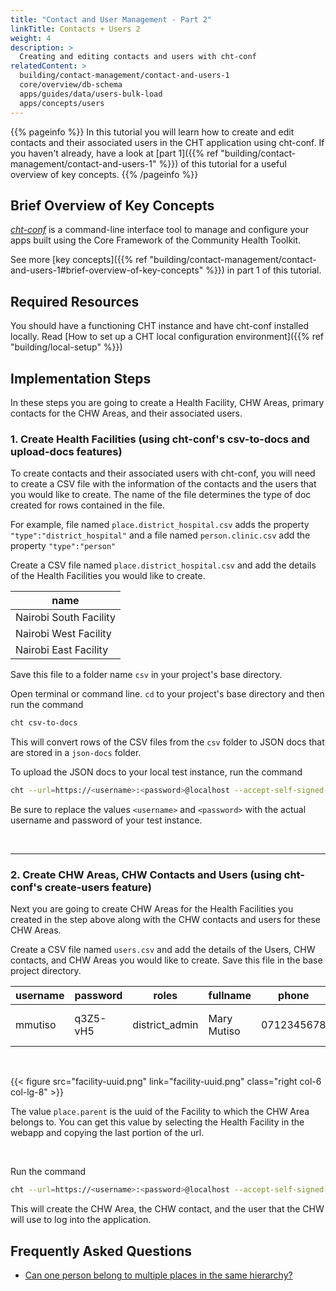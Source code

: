 ```yaml
---
title: "Contact and User Management - Part 2"
linkTitle: Contacts + Users 2
weight: 4
description: >
  Creating and editing contacts and users with cht-conf
relatedContent: >
  building/contact-management/contact-and-users-1
  core/overview/db-schema
  apps/guides/data/users-bulk-load
  apps/concepts/users
---
```


{{% pageinfo %}}
In this tutorial you will learn how to create and edit contacts and their associated users in the CHT application using cht-conf. If you haven't already, have a look at [part 1]({{% ref "building/contact-management/contact-and-users-1" %}}) of this tutorial for a useful overview of key concepts.
{{% /pageinfo %}}

## Brief Overview of Key Concepts

[*cht-conf*](https://github.com/medic/cht-conf) is a command-line interface tool to manage and configure your apps built using the Core Framework of the Community Health Toolkit.

See more [key concepts]({{% ref "building/contact-management/contact-and-users-1#brief-overview-of-key-concepts" %}}) in part 1 of this tutorial.

## Required Resources

You should have a functioning CHT instance and have cht-conf installed locally. Read [How to set up a CHT local configuration environment]({{% ref "building/local-setup" %}})

## Implementation Steps

In these steps you are going to create a Health Facility, CHW Areas, primary contacts for the CHW Areas, and their associated users.


### 1. Create Health Facilities (using cht-conf's csv-to-docs and upload-docs features)

To create contacts and their associated users with cht-conf, you will need to create a CSV file with the information of the contacts and the users that you would like to create. The name of the file determines the type of doc created for rows contained in the file.

For example, file named `place.district_hospital.csv` adds the property `"type":"district_hospital"` and a file named `person.clinic.csv` add the property `"type":"person"`

Create a CSV file named `place.district_hospital.csv` and add the details of the Health Facilities you would like to create.

| name                   |
| ---                    |
| Nairobi South Facility |
| Nairobi West Facility  |
| Nairobi East Facility  |

Save this file to a folder name `csv` in your project's base directory.

Open terminal or command line. `cd` to your project's base directory and then run the command

```zsh
cht csv-to-docs
```

This will convert rows of the CSV files from the `csv` folder to JSON docs that are stored in a `json-docs` folder.

To upload the JSON docs to your local test instance, run the command

```zsh
cht --url=https://<username>:<password>@localhost --accept-self-signed-certs upload-docs
```

Be sure to replace the values `<username>` and `<password>` with the actual username and password of your test instance.

<br clear="all">

 *****

### 2. Create CHW Areas, CHW Contacts and Users (using cht-conf's create-users feature)

Next you are going to create CHW Areas for the Health Facilities you created in the step above along with the CHW contacts and users for these CHW Areas.

Create a CSV file named `users.csv` and add the details of the Users, CHW contacts, and CHW Areas you would like to create. Save this file in the base project directory.

| username | password | roles | fullname | phone | contact.name | contact.phone | contact.sex | contact.age | place.type | place.name | place.parent |
| --- | --- | --- | --- | --- | --- | --- | --- | --- | --- | --- | --- |
| mmutiso | q3Z5-vH5 | district_admin | Mary Mutiso | 0712345678 | Mary Mutiso | 0712345678 | Female | 36 | health_center | Mary Mutiso's Area | `<facility uuid>` |

<br clear="all">	

{{< figure src="facility-uuid.png" link="facility-uuid.png" class="right col-6 col-lg-8" >}}	

The value `place.parent` is the uuid of the Facility to which the CHW Area belongs to. You can get this value by selecting the Health Facility in the webapp and copying the last portion of the url.

<br clear="all">

Run the command

```zsh
cht --url=https://<username>:<password>@localhost --accept-self-signed-certs create-users
```

This will create the CHW Area, the CHW contact, and the user that the CHW will use to log into the application.

## Frequently Asked Questions

- [Can one person belong to multiple places in the same hierarchy?](https://forum.communityhealthtoolkit.org/t/can-one-person-belong-to-multiple-places-in-the-same-hierarchy/101)
